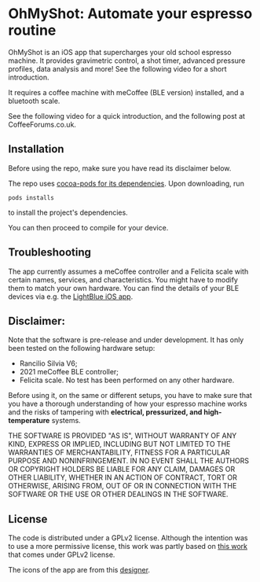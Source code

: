 # OhMyShot: Automate your espresso routine

OhMyShot is an iOS app that supercharges your old school espresso machine.
It provides gravimetric control, a shot timer, advanced pressure profiles, data analysis and more! See the following video for a short introduction.

It requires a coffee machine with meCoffee (BLE version) installed, and a bluetooth scale.

See the following video for a quick introduction, and the following post at CoffeeForums.co.uk.

## Installation
Before using the repo, make sure you have read its disclaimer below.


The repo uses [cocoa-pods for its dependencies](https://guides.cocoapods.org/using/getting-started.html). Upon downloading, run
```
pods installs
```
to install the project's dependencies.

You can then proceed to compile for your device.

## Troubleshooting
The app currently assumes a meCoffee controller and a Felicita scale with certain names, services, and characteristics.
You might have to modify them to match your own hardware. You can find the details of your BLE devices via e.g. the [LightBlue iOS app](https://punchthrough.com/lightblue-features/).

## Disclaimer:
Note that the software is pre-release and under development.
It has only been tested on the following hardware setup: 
* Rancilio Silvia V6;
* 2021 meCoffee BLE controller;
* Felicita scale.
No test has been performed on any other hardware.

Before using it, on the same or different setups, you have to make sure that you have a thorough understanding of how your espresso machine works
and the risks of tampering with **electrical, pressurized, and high-temperature** systems.

THE SOFTWARE IS PROVIDED "AS IS", WITHOUT WARRANTY OF ANY KIND, EXPRESS OR IMPLIED,
INCLUDING BUT NOT LIMITED TO THE WARRANTIES OF MERCHANTABILITY, FITNESS FOR A PARTICULAR
PURPOSE AND NONINFRINGEMENT. IN NO EVENT SHALL THE AUTHORS OR COPYRIGHT HOLDERS BE LIABLE
FOR ANY CLAIM, DAMAGES OR OTHER LIABILITY, WHETHER IN AN ACTION OF CONTRACT, TORT OR OTHERWISE,
ARISING FROM, OUT OF OR IN CONNECTION WITH THE SOFTWARE OR THE USE OR OTHER DEALINGS IN THE SOFTWARE.

## License
The code is distributed under a GPLv2 license. Although the intention was to use a more permissive license, this work was partly based on [this work](https://git.mecoffee.nl/meBarista/meBarista_for_Android) that comes under GPLv2 license.

The icons of the app are from this [designer](https://www.behance.net/gallery/43384887/FREE-COFFEE-ICONS/modules/275833981).
